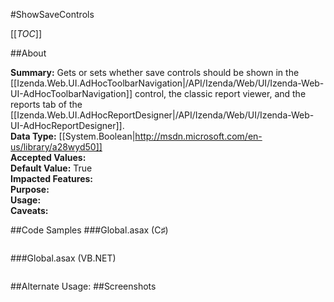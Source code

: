 #ShowSaveControls

[[_TOC_]]

##About

**Summary:** Gets or sets whether save controls should be shown in the [[Izenda.Web.UI.AdHocToolbarNavigation|/API/Izenda/Web/UI/Izenda-Web-UI-AdHocToolbarNavigation]] control, the classic report viewer, and the reports tab of the [[Izenda.Web.UI.AdHocReportDesigner|/API/Izenda/Web/UI/Izenda-Web-UI-AdHocReportDesigner]].  
**Data Type:** [[System.Boolean|http://msdn.microsoft.com/en-us/library/a28wyd50]]  
**Accepted Values:**   
**Default Value:** True  
**Impacted Features:**   
**Purpose:**   
**Usage:**   
**Caveats:**   

##Code Samples
###Global.asax (C♯)

```csharp
```

###Global.asax (VB.NET)

```visualbasic
```
##Alternate Usage: 
##Screenshots
